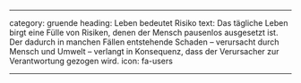---

category: gruende
heading: Leben bedeutet Risiko
text: Das tägliche Leben birgt eine Fülle von Risiken, denen der Mensch pausenlos ausgesetzt ist. Der dadurch in manchen Fällen entstehende Schaden – verursacht durch Mensch und Umwelt – verlangt in Konsequenz, dass der Verursacher zur Verantwortung gezogen wird.
icon: fa-users

---